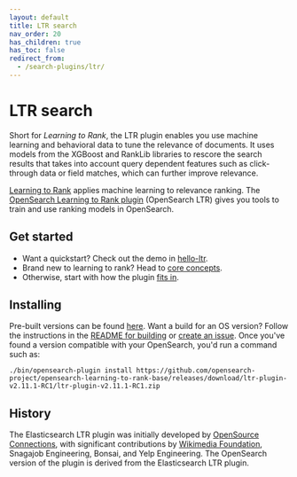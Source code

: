 ```yaml
---
layout: default
title: LTR search
nav_order: 20
has_children: true
has_toc: false
redirect_from:
  - /search-plugins/ltr/
---
```


# LTR search

Short for *Learning to Rank*, the LTR plugin enables you use machine learning and behavioral data to tune the relevance of documents. 
It uses models from the XGBoost and RankLib libraries to rescore the search results that takes into account query dependent features such as click-through data or field matches, which can further improve relevance.

[Learning to
Rank](http://opensourceconnections.com/blog/2017/02/24/what-is-learning-to-rank/)
applies machine learning to relevance ranking. The [OpenSearch
Learning to Rank
plugin](https://github.com/opensearch-project/opensearch-learning-to-rank-base)
(OpenSearch LTR) gives you tools to train and use ranking models in
OpenSearch. 

## Get started

-   Want a quickstart? Check out the demo in
    [hello-ltr](https://github.com/o19s/hello-ltr).
-   Brand new to learning to rank? Head to
    [core concepts]({{site.url}}{{site.baseurl}}/search-plugins/ltr/core-concepts/).
-   Otherwise, start with how the plugin [fits in]({{site.url}}{{site.baseurl}}/search-plugins/ltr/fits-in/).

## Installing

Pre-built versions can be found
[here](https://github.com/opensearch-project/opensearch-learning-to-rank-base/releases).
Want a build for an OS version? Follow the instructions in the [README
for
building](https://github.com/opensearch-project/opensearch-learning-to-rank-base#development)
or [create an
issue](https://github.com/opensearch-project/opensearch-learning-to-rank-base/issues).
Once you've found a version compatible with your OpenSearch, you'd
run a command such as:

    ./bin/opensearch-plugin install https://github.com/opensearch-project/opensearch-learning-to-rank-base/releases/download/ltr-plugin-v2.11.1-RC1/ltr-plugin-v2.11.1-RC1.zip 



## History

The Elasticsearch LTR plugin was initially developed by [OpenSource Connections](http://opensourceconnections.com), with significant contributions by [Wikimedia Foundation](https://diff.wikimedia.org/2017/10/17/elasticsearch-learning-to-rank-plugin/), Snagajob Engineering, Bonsai, and Yelp Engineering. 
The OpenSearch version of the plugin is derived from the Elasticsearch LTR plugin.
